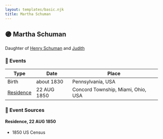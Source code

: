 ```yaml
---
layout: templates/basic.njk
title: Martha Schuman
---
```

## 🟣 Martha Schuman

Daughter of [Henry Schuman](/people/6/6084048) and [Judith ](/people/9/94900602)

### 📆 Events

Type | Date | Place
------ | ------ | ------
Birth | about 1830 | Pennsylvania, USA
[Residence](#event-d0099af0-2199-489b-a983-6603e17f9e43) | 22 AUG 1850 | Concord Township, Miami, Ohio, USA

### 📰 Event Sources

#### <a id="event-d0099af0-2199-489b-a983-6603e17f9e43"></a> Residence, 22 AUG 1850
* 1850 US Census
